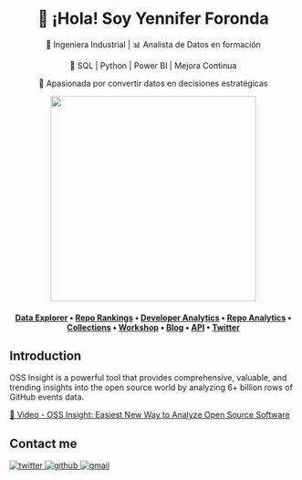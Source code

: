 <h1 align="center">👋 ¡Hola! Soy Yennifer Foronda</h1>

<div align="center">
  <p>🚀 Ingeniera Industrial | 📊 Analista de Datos en formación</p>
  <p>🔹 SQL | Python | Power BI | Mejora Continua</p>
  <p>🎯 Apasionada por convertir datos en decisiones estratégicas</p>
</div>

<div align="center">
  <a href="https://ossinsight.io">
    <img src="/web/static/img/screenshots/homepage.gif" height=360 />
  </a>
</div>

<h4 align="center">
  <b><a href="https://ossinsight.io/explore/">Data Explorer</a></b>
  •
  <b><a href="https://ossinsight.io/collections/open-source-database">Repo Rankings</a></b>
  •
  <b><a href="https://ossinsight.io/analyze/Ovilia">Developer Analytics</a></b>
  •
  <a href="https://ossinsight.io/analyze/pingcap/tidb">Repo Analytics</a>
  •
  <a href="https://ossinsight.io/collections/open-source-database">Collections</a>
  •
  <a href="https://ossinsight.io/docs/workshop">Workshop</a>
  •
  <a href="https://ossinsight.io/blog">Blog</a>
  •
  <a href="https://ossinsight.io/docs">API</a>
  •
  <a href="https://twitter.com/OSSInsight">Twitter</a>
</h4>

## Introduction

OSS Insight is a powerful tool that provides comprehensive, valuable, and trending insights into the open source world by analyzing 6+ billion rows of GitHub events data. 

[🎦 Video - OSS Insight: Easiest New Way to Analyze Open Source Software](https://www.youtube.com/watch?v=6ofDBgXh4So&t=1s)

## Contact me

<a href="https://twitter.com/TuUsuario" target="_blank">
  <img src="https://img.shields.io/badge/twitter-%2300acee.svg?color=1DA1F2&style=for-the-badge&logo=twitter&logoColor=white" alt="twitter" style="margin-bottom: 5px;" />
</a>
<a href="https://github.com/TuUsuario" target="_blank">
  <img src="https://img.shields.io/badge/github-%2300acee.svg?color=181717&style=for-the-badge&logo=github&logoColor=white" alt="github" style="margin-bottom: 5px;" />
</a>
<a href="mailto:tuemail@gmail.com" target="_blank">
  <img src="https://img.shields.io/badge/gmail-%2300acee.svg?color=EA4335&style=for-the-badge&logo=gmail&logoColor=white" alt="gmail" style="margin-bottom: 5px;" />
</a>
